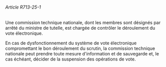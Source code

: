 ###### Article R713-25-1

Une commission technique nationale, dont les membres sont désignés par arrêté du ministre de tutelle, est chargée de contrôler le déroulement du vote électronique.

En cas de dysfonctionnement du système de vote électronique compromettant le bon déroulement du scrutin, la commission technique nationale peut prendre toute mesure d'information et de sauvegarde et, le cas échéant, décider de la suspension des opérations de vote.

